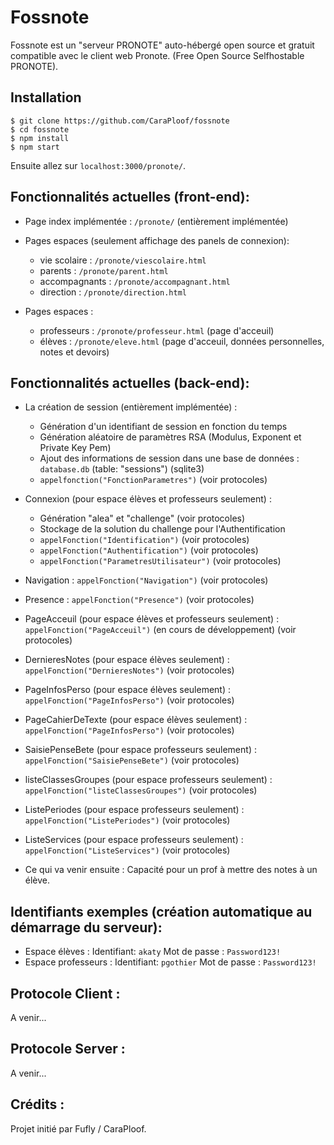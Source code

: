 # Fossnote

Fossnote est un "serveur PRONOTE" auto-hébergé open source et gratuit compatible avec le client web Pronote. (Free Open Source Selfhostable PRONOTE).

## Installation

    $ git clone https://github.com/CaraPloof/fossnote
    $ cd fossnote
    $ npm install
    $ npm start

Ensuite allez sur `localhost:3000/pronote/`.

## Fonctionnalités actuelles (front-end):

- Page index implémentée : `/pronote/` (entièrement implémentée)

- Pages espaces (seulement affichage des panels de connexion):
    - vie scolaire : `/pronote/viescolaire.html`
    - parents : `/pronote/parent.html`
    - accompagnants : `/pronote/accompagnant.html`
    - direction : `/pronote/direction.html`
    
- Pages espaces :
    - professeurs : `/pronote/professeur.html` (page d'acceuil)
    - élèves : `/pronote/eleve.html` (page d'acceuil, données personnelles, notes et devoirs)

## Fonctionnalités actuelles (back-end):
- La création de session (entièrement implémentée) :
    - Génération d'un identifiant de session en fonction du temps
    - Génération aléatoire de paramètres RSA (Modulus, Exponent et Private Key Pem)
    - Ajout des informations de session dans une base de données : `database.db` (table: "sessions") (sqlite3) 
    - `appelfonction("FonctionParametres")` (voir protocoles)

- Connexion (pour espace élèves et professeurs seulement) :
    - Génération "alea" et "challenge" (voir protocoles)
    - Stockage de la solution du challenge pour l'Authentification
    - `appelFonction("Identification")` (voir protocoles)
    - `appelFonction("Authentification")` (voir protocoles)
    - `appelFonction("ParametresUtilisateur")` (voir protocoles)
    
- Navigation : `appelFonction("Navigation")` (voir protocoles)

- Presence : `appelFonction("Presence")` (voir protocoles)

- PageAcceuil (pour espace élèves et professeurs seulement) : `appelFonction("PageAcceuil")` (en cours de développement) (voir protocoles)

- DernieresNotes (pour espace élèves seulement) : `appelFonction("DernieresNotes")` (voir protocoles)

- PageInfosPerso (pour espace élèves seulement) : `appelFonction("PageInfosPerso")` (voir protocoles)

- PageCahierDeTexte (pour espace élèves seulement) : `appelFonction("PageInfosPerso")` (voir protocoles)

- SaisiePenseBete (pour espace professeurs seulement) : `appelFonction("SaisiePenseBete")` (voir protocoles)

- listeClassesGroupes (pour espace professeurs seulement) : `appelFonction("listeClassesGroupes")` (voir protocoles)

- ListePeriodes (pour espace professeurs seulement) : `appelFonction("ListePeriodes")` (voir protocoles)

- ListeServices (pour espace professeurs seulement) : `appelFonction("ListeServices")` (voir protocoles)

- Ce qui va venir ensuite : Capacité pour un prof à mettre des notes à un élève.

## Identifiants exemples (création automatique au démarrage du serveur):
- Espace élèves : Identifiant: `akaty` Mot de passe : `Password123!`
- Espace professeurs : Identifiant: `pgothier` Mot de passe : `Password123!`

## Protocole Client : 
A venir...

## Protocole Server : 
A venir...


## Crédits :
Projet initié par Fufly / CaraPloof.
